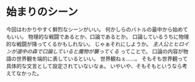 # 始まりのシーン
今回はわかりやすく鮮烈なシーンがいい。
何かしらのバトルの最中から始めてもいい。
物理的な戦闘であるとか、口論であるとか。
口論しているうちに物理的な戦闘が降ってくるかもしれない。
じゃぁそれにしようか。
_主人公とヒロインが道中の森で口論していると魔物が襲ってくる_ ってことで。
口論の内容が物語の世界観を端的に表しているといい。
世界観ねぇ……。
そもそも世界観って具体的な文言として設定されていないなぁ。
いやいや、そもそもというなら考えてなかった。

